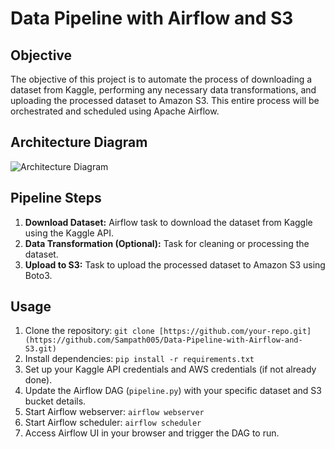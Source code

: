 # Data Pipeline with Airflow and S3

## Objective
The objective of this project is to automate the process of downloading a dataset from Kaggle, performing any necessary data transformations, and uploading the processed dataset to Amazon S3. This entire process will be orchestrated and scheduled using Apache Airflow.

## Architecture Diagram
![Architecture Diagram](https://github.com/Sampath005/Data-Pipeline-with-Airflow-and-S3/assets/97429122/4175d98d-c07d-4958-ac95-5a3196bb87b7)

## Pipeline Steps
1. **Download Dataset:** Airflow task to download the dataset from Kaggle using the Kaggle API.
2. **Data Transformation (Optional):** Task for cleaning or processing the dataset.
3. **Upload to S3:** Task to upload the processed dataset to Amazon S3 using Boto3.

## Usage
1. Clone the repository: `git clone [https://github.com/your-repo.git](https://github.com/Sampath005/Data-Pipeline-with-Airflow-and-S3.git)`
2. Install dependencies: `pip install -r requirements.txt`
3. Set up your Kaggle API credentials and AWS credentials (if not already done).
4. Update the Airflow DAG (`pipeline.py`) with your specific dataset and S3 bucket details.
5. Start Airflow webserver: `airflow webserver`
6. Start Airflow scheduler: `airflow scheduler`
7. Access Airflow UI in your browser and trigger the DAG to run.
